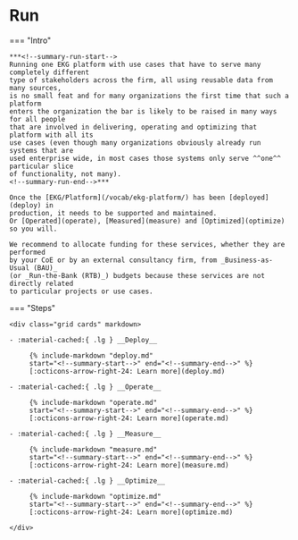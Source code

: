 # Run

=== "Intro"

    ***<!--summary-run-start-->
    Running one EKG platform with use cases that have to serve many completely different
    type of stakeholders across the firm, all using reusable data from many sources, 
    is no small feat and for many organizations the first time that such a platform 
    enters the organization the bar is likely to be raised in many ways for all people 
    that are involved in delivering, operating and optimizing that platform with all its 
    use cases (even though many organizations obviously already run systems that are 
    used enterprise wide, in most cases those systems only serve ^^one^^ particular slice 
    of functionality, not many).
    <!--summary-run-end-->***
    
    Once the [EKG/Platform](/vocab/ekg-platform/) has been [deployed](deploy) in 
    production, it needs to be supported and maintained. 
    Or [Operated](operate), [Measured](measure) and [Optimized](optimize) so you will.
    
    We recommend to allocate funding for these services, whether they are performed 
    by your CoE or by an external consultancy firm, from _Business-as-Usual (BAU)_
    (or _Run-the-Bank (RTB)_) budgets because these services are not directly related 
    to particular projects or use cases.
                
=== "Steps"

    <div class="grid cards" markdown>

    - :material-cached:{ .lg } __Deploy__
    
         {% include-markdown "deploy.md"
         start="<!--summary-start-->" end="<!--summary-end-->" %}
         [:octicons-arrow-right-24: Learn more](deploy.md)
    
    - :material-cached:{ .lg } __Operate__
    
         {% include-markdown "operate.md"
         start="<!--summary-start-->" end="<!--summary-end-->" %}
         [:octicons-arrow-right-24: Learn more](operate.md)

    - :material-cached:{ .lg } __Measure__
    
         {% include-markdown "measure.md"
         start="<!--summary-start-->" end="<!--summary-end-->" %}
         [:octicons-arrow-right-24: Learn more](measure.md)

    - :material-cached:{ .lg } __Optimize__
    
         {% include-markdown "optimize.md"
         start="<!--summary-start-->" end="<!--summary-end-->" %}
         [:octicons-arrow-right-24: Learn more](optimize.md)

    </div>

